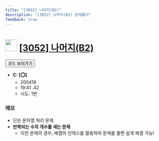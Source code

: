 ```yaml
---
title: "[3052] 나머지(B2)"
description: "[3052] 나머지(B2) 문제풀이"
feedback: true
---
```

<h1><img src="https://doky.space/assets/icpclev/u0.svg" height="37px"> <a href="http://icpc.me/3052">[3052] 나머지(B2)</a></h1>

<a href="https://github.com/DokySp/acmicpc-practice/tree/master/3052"><button class="btn btn-info">코드 보러가기</button></a>

- **C: [:o:]**
  - 200419
  - 19:41 .42
  - 시도: 1번

### 메모
 - 단순 문자열 처리 문제
 - **반복되는 수의 개수를 세는 문제**
    - 이런 문제의 경우, 배열의 인덱스를 활용하여 문제를 풀면 쉽게 해결 가능!
